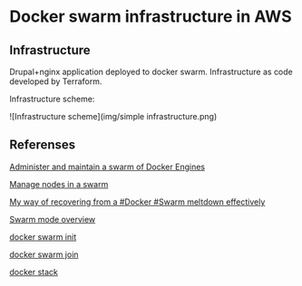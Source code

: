 # Docker swarm infrastructure in AWS

## Infrastructure

Drupal+nginx application deployed to docker swarm.
Infrastructure as code developed by Terraform.

Infrastructure scheme:

![Infrastructure scheme](img/simple infrastructure.png)


## Referenses

[Administer and maintain a swarm of Docker Engines](https://docs.docker.com/engine/swarm/admin_guide/)

[Manage nodes in a swarm](https://docs.docker.com/engine/swarm/manage-nodes/)

[My way of recovering from a #Docker #Swarm meltdown effectively](https://xxradar.medium.com/my-way-of-recovering-from-a-docker-swarm-meltdown-effectively-ab90884203f9)

[Swarm mode overview](https://docs.docker.com/engine/swarm/)

[docker swarm init](https://docs.docker.com/engine/reference/commandline/swarm_init/)

[docker swarm join](https://docs.docker.com/engine/reference/commandline/swarm_join/)

[docker stack](https://docs.docker.com/engine/reference/commandline/stack/)





